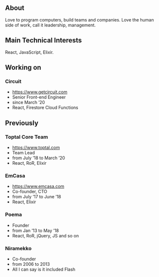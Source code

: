 ## About

Love to program computers, build teams and companies. Love the human side of work, call it leadership, management.

## Main Technical Interests

React, JavaScript, Elixir.

## Working on

### Circuit

* https://www.getcircuit.com
* Senior Front-end Engineer
* since March ’20
* React, Firestore Cloud Functions

## Previously

### Toptal Core Team

* https://www.toptal.com
* Team Lead
* from July ’18 to March ’20
* React, RoR, Elixir

### EmCasa

* https://www.emcasa.com
* Co-founder, CTO
* from July ’17 to June ’18
* React, Elixir

### Poema

* Founder
* from Jan ’13 to May ’18
* React, RoR, jQuery, JS and so on

### Niramekko

* Co-founder
* from 2006 to 2013
* All I can say is it included Flash

